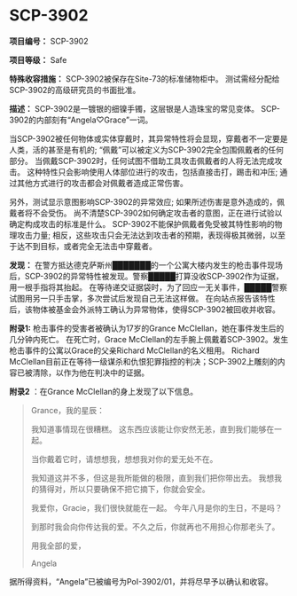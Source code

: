 # SCP-3902
                        


**项目编号：** SCP-3902

**项目等级：** Safe

**特殊收容措施：** SCP-3902被保存在Site-73的标准储物柜中。 测试需经分配给SCP-3902的高级研究员的书面批准。

**描述：** SCP-3902是一镀银的细镍手镯，这层银是人造珠宝的常见变体。 SCP-3902的内部刻有“Angela♡Grace”一词。

当SCP-3902被任何物体或实体穿戴时，其异常特性将会显现，穿戴者不一定要是人类，活的甚至是有机的; “佩戴”可以被定义为SCP-3902完全包围佩戴者的任何部分。 当佩戴SCP-3902时，任何试图不借助工具攻击佩戴者的人将无法完成攻击。 这种特性只会影响使用人体部位进行的攻击，包括直接击打，踢击和冲压; 通过其他方式进行的攻击都会对佩戴者造成正常伤害。

另外，测试显示意图影响SCP-3902的异常效应; 如果所述伤害是意外造成的，佩戴者将不会受伤。 尚不清楚SCP-3902如何确定攻击者的意图，正在进行试验以确定构成攻击的标准是什么。 SCP-3902不能保护佩戴者免受被其特性影响的物理攻击力量; 相反，这些攻击只会无法达到攻击者的预期，表现得极其微弱，以至于达不到目标，或者完全无法击中穿戴者。

**发现：** 在警方抵达德克萨斯州███████的一个公寓大楼内发生的枪击事件现场后，SCP-3902的异常特性被发现。警察█████打算没收SCP-3902作为证据，用一根手指将其抬起。 在等待递交证据袋时，为了回应一无关事件，█████警察试图用另一只手击掌，多次尝试后发现自己无法这样做。 在向站点报告该特性后，该物体被基金会外派特工确认为异常物体，使得SCP-3902被回收并收容。

**附录1:** 枪击事件的受害者被确认为17岁的Grance McClellan，她在事件发生后的几分钟内死亡。 在死亡时，Grace McClellan的左手腕上佩戴着SCP-3902。发生枪击事件的公寓以Grace的父亲Richard McClellan的名义租用。 Richard McClellan目前正在等待一级谋杀和仇恨犯罪指控的判决；SCP-3902上雕刻的内容已被清除，以作为他在判决中的证据。

**附录2** ：在Grance McClellan的身上发现了以下信息。


> Grance，我的星辰：
> 
> 我知道事情现在很糟糕。 这东西应该能让你安然无恙，直到我们能够在一起。
> 
> 当你戴着它时，请想想我，想想我对你的爱无处不在。
> 
> 我知道这并不多，但这是我所能做的极限，直到我们把你带出去。 我想我的猜得对，所以只要确保不把它摘下，你就会安全。
> 
> 我爱你，Gracie，我们很快就能在一起。 今年八月是你的生日，不是吗？
> 
> 到那时我会向你传达我的爱。不久之后，你就再也不用担心你那老头了。
> 
> 用我全部的爱，
> 
> Angela
> 

据所得资料，“Angela”已被编号为PoI-3902/01，并将尽早予以确认和收容。



                    